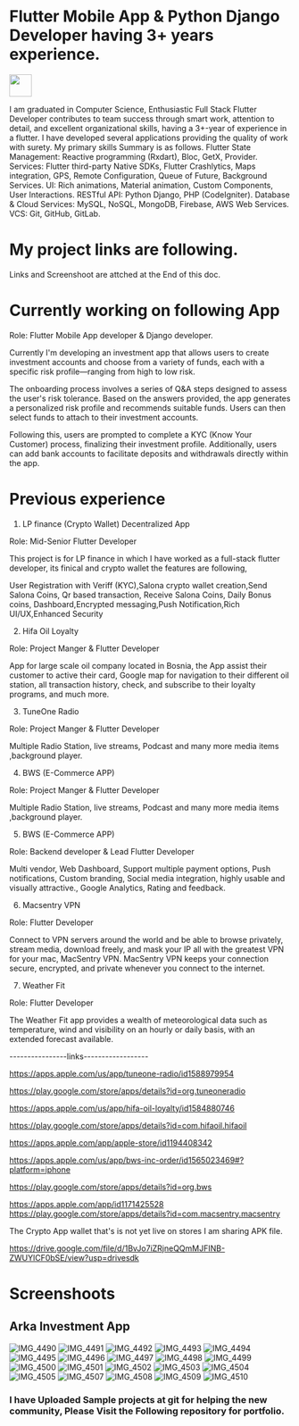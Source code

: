 # Flutter Mobile App & Python Django Developer having 3+ years experience.

<tr >
    <td ><img src="https://user-images.githubusercontent.com/57150383/117805216-26172900-b272-11eb-9b9d-2be969789a55.png" width="40" height="40"></td>
    
</tr>

I am graduated in Computer Science, Enthusiastic Full Stack Flutter Developer contributes to team 
success through smart work, attention to detail, and excellent organizational skills, having a 3+-year 
of experience in a flutter. I have developed several applications providing the quality of work with 
surety.
My primary skills Summary is as follows.
Flutter State Management: Reactive programming (Rxdart), Bloc, GetX, Provider.
Services: Flutter third-party Native SDKs, Flutter Crashlytics, Maps integration, GPS, 
Remote Configuration, Queue of Future, Background Services.
UI: Rich animations, Material animation, Custom Components, User Interactions.
RESTful API: Python Django, PHP (CodeIgniter).
Database & Cloud Services: MySQL, NoSQL, MongoDB, Firebase, AWS Web Services.
VCS: Git, GitHub, GitLab.

<!-- ![Rizwan's GitHub stats](https://github-readme-stats.vercel.app/api?username=rizwanch173&show_icons=true&theme=radical&hide=contribs) -->

# My project links are following.

Links and Screenshoot are attched at the End of this doc.

# Currently working on following App

Role: Flutter Mobile App developer & Django developer.

Currently I'm developing an investment app that allows users to create investment accounts and choose from a variety of funds, each with a specific risk profile—ranging from high to low risk. 

The onboarding process involves a series of Q&A steps designed to assess the user's risk tolerance. Based on the answers provided, the app generates a personalized risk profile and recommends suitable funds. Users can then select funds to attach to their investment accounts.

Following this, users are prompted to complete a KYC (Know Your Customer) process, finalizing their investment profile. Additionally, users can add bank accounts to facilitate deposits and withdrawals directly within the app.


# Previous experience

1. LP finance (Crypto Wallet) Decentralized App

Role: Mid-Senior Flutter Developer

This project is for LP finance in which I have worked as a full-stack flutter developer, its finical and crypto wallet the features are following,

User Registration with Veriff (KYC),Salona crypto wallet creation,Send Salona Coins, Qr based transaction, Receive Salona Coins, Daily Bonus coins, Dashboard,Encrypted messaging,Push Notification,Rich UI/UX,Enhanced Security

2. Hifa Oil Loyalty

Role: Project Manger & Flutter Developer 

App for large scale oil company located in Bosnia, the App assist their customer to active their card, Google map for navigation to their different oil station, all transaction history, check, and subscribe to their loyalty programs, and much more.

3. TuneOne Radio

Role: Project Manger & Flutter Developer 

Multiple Radio Station, live streams, Podcast and many more media items ,background player.

4. BWS (E-Commerce APP)

Role: Project Manger & Flutter Developer 

Multiple Radio Station, live streams, Podcast and many more media items ,background player.

5. BWS (E-Commerce APP)

Role: Backend developer & Lead Flutter Developer 

Multi vendor, Web Dashboard, Support multiple payment options, Push notifications, Custom branding, Social media integration,  highly usable and visually attractive., Google Analytics, Rating and feedback.

6. Macsentry VPN

Role: Flutter Developer 

Connect to VPN servers around the world and be able to browse privately, stream media, download freely, and mask your IP all with the greatest VPN for your mac, MacSentry VPN. MacSentry VPN keeps your connection secure, encrypted, and private whenever you connect to the internet.

7. Weather Fit

Role: Flutter Developer 

The Weather Fit app provides  a wealth of meteorological data such as temperature, wind and visibility on an hourly or daily basis, with an extended forecast available. 

----------------links------------------

https://apps.apple.com/us/app/tuneone-radio/id1588979954

https://play.google.com/store/apps/details?id=org.tuneoneradio

https://apps.apple.com/us/app/hifa-oil-loyalty/id1584880746

https://play.google.com/store/apps/details?id=com.hifaoil.hifaoil

https://apps.apple.com/app/apple-store/id1194408342 

https://apps.apple.com/us/app/bws-inc-order/id1565023469#?platform=iphone

https://play.google.com/store/apps/details?id=org.bws

https://apps.apple.com/app/id1171425528
https://play.google.com/store/apps/details?id=com.macsentry.macsentry

The Crypto App wallet that's is not yet live on stores I am sharing APK file. 

https://drive.google.com/file/d/1BvJo7iZRjneQQmMJFINB-ZWUYlCF0bSE/view?usp=drivesdk

# Screenshoots

## Arka Investment App

![IMG_4490](https://github.com/rizwanch173/Flutter-Social-App-UI-Kit/assets/57150383/40afc57e-a7cd-4061-80c7-c432f0d68fd8)
![IMG_4491](https://github.com/rizwanch173/Flutter-Social-App-UI-Kit/assets/57150383/f3a63a00-30cb-4c0c-914c-2c0c3316be9e)
![IMG_4492](https://github.com/rizwanch173/Flutter-Social-App-UI-Kit/assets/57150383/e22cd979-d3d1-4d67-8cc7-b592a2cd786e)
![IMG_4493](https://github.com/rizwanch173/Flutter-Social-App-UI-Kit/assets/57150383/5a3dd79f-6528-4a69-8ad5-3fc3354cd488)
![IMG_4494](https://github.com/rizwanch173/Flutter-Social-App-UI-Kit/assets/57150383/f58a75c2-82c5-4105-84ba-631bdcf09e36)
![IMG_4495](https://github.com/rizwanch173/Flutter-Social-App-UI-Kit/assets/57150383/2365361e-a29b-47f2-908c-b4754cacc53c)
![IMG_4496](https://github.com/rizwanch173/Flutter-Social-App-UI-Kit/assets/57150383/bfbff32c-580d-4a7c-baf7-5385f824f05a)
![IMG_4497](https://github.com/rizwanch173/Flutter-Social-App-UI-Kit/assets/57150383/d4812f5a-7554-4c2a-94fe-233c78a7fd7f)
![IMG_4498](https://github.com/rizwanch173/Flutter-Social-App-UI-Kit/assets/57150383/b7bd3fc0-c749-4c37-98d5-d3c815982883)
![IMG_4499](https://github.com/rizwanch173/Flutter-Social-App-UI-Kit/assets/57150383/ef73c4c5-add6-4043-9108-6b4d0b1aaa08)
![IMG_4500](https://github.com/rizwanch173/Flutter-Social-App-UI-Kit/assets/57150383/bbb401ae-3de2-436a-9842-32b6d5b2a21d)
![IMG_4501](https://github.com/rizwanch173/Flutter-Social-App-UI-Kit/assets/57150383/8786c8f8-450d-4673-918b-1a1830ed4aab)
![IMG_4502](https://github.com/rizwanch173/Flutter-Social-App-UI-Kit/assets/57150383/29866951-0e40-4a2f-b822-2095d78ce43e)
![IMG_4503](https://github.com/rizwanch173/Flutter-Social-App-UI-Kit/assets/57150383/32da122f-65c2-48bc-899b-753a0d33597f)
![IMG_4504](https://github.com/rizwanch173/Flutter-Social-App-UI-Kit/assets/57150383/455fc190-7725-4008-acb0-e689a8dc58c6)
![IMG_4505](https://github.com/rizwanch173/Flutter-Social-App-UI-Kit/assets/57150383/2228430c-e054-4031-a4ad-c8b8664af6b0)
![IMG_4507](https://github.com/rizwanch173/Flutter-Social-App-UI-Kit/assets/57150383/f644edd9-b50e-49e8-9b7d-aaed848025f9)
![IMG_4508](https://github.com/rizwanch173/Flutter-Social-App-UI-Kit/assets/57150383/b4c662b4-8555-4e66-a147-dd9a1eb7a60f)
![IMG_4509](https://github.com/rizwanch173/Flutter-Social-App-UI-Kit/assets/57150383/503aace0-125f-4063-af13-5784714267d5)
![IMG_4510](https://github.com/rizwanch173/Flutter-Social-App-UI-Kit/assets/57150383/7c0d04a7-3a55-4bed-b474-80d757dd732f)





### I have Uploaded Sample projects at git for helping the new community, Please Visit the Following repository for portfolio.
<!---
rizwanch173/rizwanch173 is a ✨ special ✨ repository because its `README.md` (this file) appears on your GitHub profile.
You can click the Preview link to take a look at your changes.
--->
